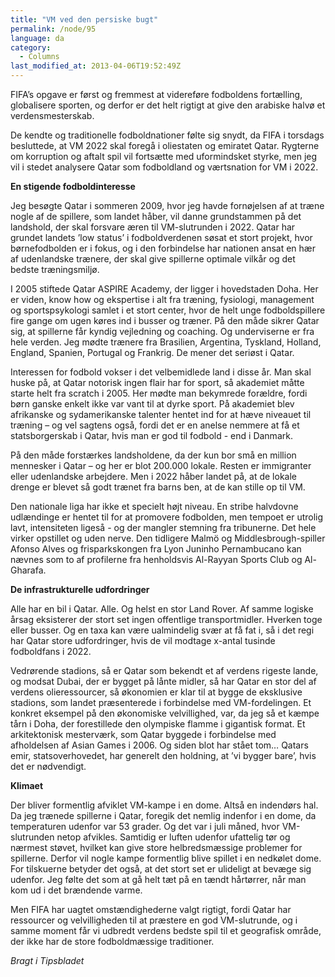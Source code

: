 ```yaml
---
title: "VM ved den persiske bugt"
permalink: /node/95
language: da
category:
  - Columns
last_modified_at: 2013-04-06T19:52:49Z
---
```


FIFA’s opgave er først og fremmest at videreføre fodboldens fortælling, globalisere sporten, og derfor er det helt rigtigt at give den arabiske halvø et verdensmesterskab.

De kendte og traditionelle fodboldnationer følte sig snydt, da FIFA i torsdags besluttede, at VM 2022 skal foregå i oliestaten og emiratet Qatar. Rygterne om korruption og aftalt spil vil fortsætte med uformindsket styrke, men jeg vil i stedet analysere Qatar som fodboldland og værtsnation for VM i 2022.

**En stigende fodboldinteresse**

Jeg besøgte Qatar i sommeren 2009, hvor jeg havde fornøjelsen af at træne nogle af de spillere, som landet håber, vil danne grundstammen på det landshold, der skal forsvare æren til VM-slutrunden i 2022. Qatar har grundet landets ’low status’ i fodboldverdenen søsat et stort projekt, hvor børnefodbolden er i fokus, og i den forbindelse har nationen ansat en hær af udenlandske trænere, der skal give spillerne optimale vilkår og det bedste træningsmiljø. 

I 2005 stiftede Qatar ASPIRE Academy, der ligger i hovedstaden Doha. Her er viden, know how og ekspertise i alt fra træning, fysiologi, management og sportspsykologi samlet i et stort center, hvor de helt unge fodboldspillere fire gange om ugen køres ind i busser og træner. På den måde sikrer Qatar sig, at spillerne får kyndig vejledning og coaching. Og underviserne er fra hele verden. Jeg mødte trænere fra Brasilien, Argentina, Tyskland, Holland, England, Spanien, Portugal og Frankrig. De mener det seriøst i Qatar.

Interessen for fodbold vokser i det velbemidlede land i disse år. Man skal huske på, at Qatar notorisk ingen flair har for sport, så akademiet måtte starte helt fra scratch i 2005. Her mødte man bekymrede forældre, fordi børn ganske enkelt ikke var vant til at dyrke sport. På akademiet blev afrikanske og sydamerikanske talenter hentet ind for at hæve niveauet til træning – og vel sagtens også, fordi det er en anelse nemmere at få et statsborgerskab i Qatar, hvis man er god til fodbold - end i Danmark. 

På den måde forstærkes landsholdene, da der kun bor små en million mennesker i Qatar – og her er blot 200.000 lokale. Resten er immigranter eller udenlandske arbejdere. Men i 2022 håber landet på, at de lokale drenge er blevet så godt trænet fra barns ben, at de kan stille op til VM.

Den nationale liga har ikke et specielt højt niveau. En stribe halvdovne udlændinge er hentet til for at promovere fodbolden, men tempoet er utrolig lavt, intensiteten ligeså - og der mangler stemning fra tribunerne. Det hele virker opstillet og uden nerve. Den tidligere Malmö og Middlesbrough-spiller Afonso Alves og frisparkskongen fra Lyon Juninho Pernambucano kan nævnes som to af profilerne fra henholdsvis Al-Rayyan Sports Club og Al-Gharafa.

**De infrastrukturelle udfordringer**

Alle har en bil i Qatar. Alle. Og helst en stor Land Rover. Af samme logiske årsag eksisterer der stort set ingen offentlige transportmidler. Hverken toge eller busser. Og en taxa kan være ualmindelig svær at få fat i, så i det regi har Qatar store udfordringer, hvis de vil modtage x-antal tusinde fodboldfans i 2022.

Vedrørende stadions, så er Qatar som bekendt et af verdens rigeste lande, og modsat Dubai, der er bygget på lånte midler, så har Qatar en stor del af verdens olieressourcer, så økonomien er klar til at bygge de eksklusive stadions, som landet præsenterede i forbindelse med VM-fordelingen. Et konkret eksempel på den økonomiske velvillighed, var, da jeg så et kæmpe tårn i Doha, der forestillede den olympiske flamme i gigantisk format. Et arkitektonisk mesterværk, som Qatar byggede i forbindelse med afholdelsen af Asian Games i 2006. Og siden blot har stået tom… Qatars emir, statsoverhovedet, har generelt den holdning, at ’vi bygger bare’, hvis det er nødvendigt. 

**Klimaet**

Der bliver formentlig afviklet VM-kampe i en dome. Altså en indendørs hal. Da jeg trænede spillerne i Qatar, foregik det nemlig indenfor i en dome, da temperaturen udenfor var 53 grader. Og det var i juli måned, hvor VM-slutrunden netop afvikles. Samtidig er luften udenfor ufattelig tør og nærmest støvet, hvilket kan give store helbredsmæssige problemer for spillerne. Derfor vil nogle kampe formentlig blive spillet i en nedkølet dome. For tilskuerne betyder det også, at det stort set er ulideligt at bevæge sig udenfor. Jeg følte det som at gå helt tæt på en tændt hårtørrer, når man kom ud i det brændende varme.

Men FIFA har uagtet omstændighederne valgt rigtigt, fordi Qatar har ressourcer og velvilligheden til at præstere en god VM-slutrunde, og i samme moment får vi udbredt verdens bedste spil til et geografisk område, der ikke har de store fodboldmæssige traditioner.

_Bragt i Tipsbladet_
